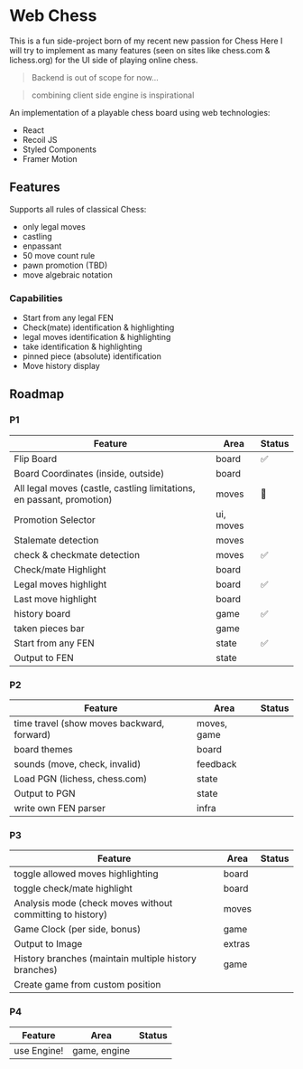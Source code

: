 # Web Chess

This is a fun side-project born of my recent new passion for Chess
Here I will try to implement as many features (seen on sites like chess.com & lichess.org)
for the UI side of playing online chess.

> Backend is out of scope for now...

> combining client side engine is inspirational 

An implementation of a playable chess board using web technologies: 

- React
- Recoil JS
- Styled Components
- Framer Motion

## Features

Supports all rules of classical Chess:

- only legal moves
- castling
- enpassant
- 50 move count rule
- pawn promotion (TBD)
- move algebraic notation 

### Capabilities 

- Start from any legal FEN
- Check(mate) identification & highlighting
- legal moves identification & highlighting
- take identification & highlighting
- pinned piece (absolute) identification
- Move history display

## Roadmap

### P1

| Feature | Area | Status
|-------- | -----| -----------
| Flip Board | board |   ✅
| Board Coordinates (inside, outside) | board |
| All legal moves (castle, castling limitations, en passant, promotion) | moves | 🚧
| Promotion Selector | ui, moves | 
| Stalemate detection | moves |
| check & checkmate detection | moves | ✅
| Check/mate Highlight | board |
| Legal moves highlight | board | ✅
| Last move highlight | board |
| history board | game |  ✅
| taken pieces bar | game | 
| Start from any FEN | state |  ✅
| Output to FEN | state |


### P2

| Feature | Area | Status
|-------- | -----| -----------
| time travel (show moves backward, forward) | moves, game |
| board themes | board | 
| sounds (move, check, invalid) | feedback |
| Load PGN (lichess, chess.com) | state |
| Output to PGN | state |
| write own FEN parser | infra

### P3

| Feature | Area | Status
|-------- | -----| -----------
| toggle allowed moves highlighting | board | 
| toggle check/mate highlight | board |
| Analysis mode (check moves without committing to history) | moves |
| Game Clock (per side, bonus) | game |
| Output to Image | extras |
| History branches (maintain multiple history branches) | game | 
| Create game from custom position

### P4

| Feature | Area | Status
|-------- | -----| -----------
| use Engine! | game, engine | 
